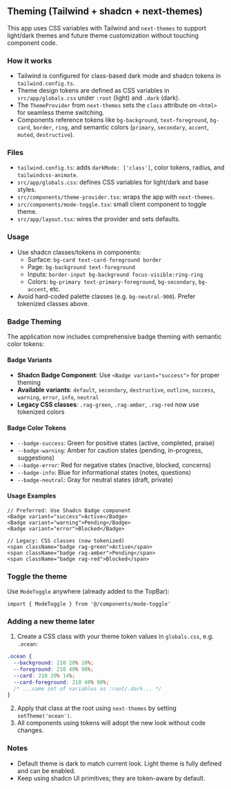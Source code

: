 ## Theming (Tailwind + shadcn + next-themes)

This app uses CSS variables with Tailwind and `next-themes` to support light/dark themes and future theme customization without touching component code.

### How it works

- Tailwind is configured for class-based dark mode and shadcn tokens in `tailwind.config.ts`.
- Theme design tokens are defined as CSS variables in `src/app/globals.css` under `:root` (light) and `.dark` (dark).
- The `ThemeProvider` from `next-themes` sets the `class` attribute on `<html>` for seamless theme switching.
- Components reference tokens like `bg-background`, `text-foreground`, `bg-card`, `border`, `ring`, and semantic colors (`primary`, `secondary`, `accent`, `muted`, `destructive`).

### Files

- `tailwind.config.ts`: adds `darkMode: ['class']`, color tokens, radius, and `tailwindcss-animate`.
- `src/app/globals.css`: defines CSS variables for light/dark and base styles.
- `src/components/theme-provider.tsx`: wraps the app with `next-themes`.
- `src/components/mode-toggle.tsx`: small client component to toggle theme.
- `src/app/layout.tsx`: wires the provider and sets defaults.

### Usage

- Use shadcn classes/tokens in components:
  - Surface: `bg-card text-card-foreground border`
  - Page: `bg-background text-foreground`
  - Inputs: `border-input bg-background focus-visible:ring-ring`
  - Colors: `bg-primary text-primary-foreground`, `bg-secondary`, `bg-accent`, etc.
- Avoid hard-coded palette classes (e.g. `bg-neutral-900`). Prefer tokenized classes above.

### Badge Theming

The application now includes comprehensive badge theming with semantic color tokens:

#### Badge Variants

- **Shadcn Badge Component**: Use `<Badge variant="success">` for proper theming
- **Available variants**: `default`, `secondary`, `destructive`, `outline`, `success`, `warning`, `error`, `info`, `neutral`
- **Legacy CSS classes**: `.rag-green`, `.rag-amber`, `.rag-red` now use tokenized colors

#### Badge Color Tokens

- `--badge-success`: Green for positive states (active, completed, praise)
- `--badge-warning`: Amber for caution states (pending, in-progress, suggestions)
- `--badge-error`: Red for negative states (inactive, blocked, concerns)
- `--badge-info`: Blue for informational states (notes, questions)
- `--badge-neutral`: Gray for neutral states (draft, private)

#### Usage Examples

```tsx
// Preferred: Use Shadcn Badge component
<Badge variant="success">Active</Badge>
<Badge variant="warning">Pending</Badge>
<Badge variant="error">Blocked</Badge>

// Legacy: CSS classes (now tokenized)
<span className="badge rag-green">Active</span>
<span className="badge rag-amber">Pending</span>
<span className="badge rag-red">Blocked</span>
```

### Toggle the theme

Use `ModeToggle` anywhere (already added to the TopBar):

```tsx
import { ModeToggle } from '@/components/mode-toggle'
```

### Adding a new theme later

1. Create a CSS class with your theme token values in `globals.css`, e.g. `.ocean`:

```css
.ocean {
  --background: 210 20% 10%;
  --foreground: 210 40% 98%;
  --card: 210 20% 14%;
  --card-foreground: 210 40% 98%;
  /* ...same set of variables as :root/.dark... */
}
```

2. Apply that class at the root using `next-themes` by setting `setTheme('ocean')`.
3. All components using tokens will adopt the new look without code changes.

### Notes

- Default theme is dark to match current look. Light theme is fully defined and can be enabled.
- Keep using shadcn UI primitives; they are token-aware by default.
